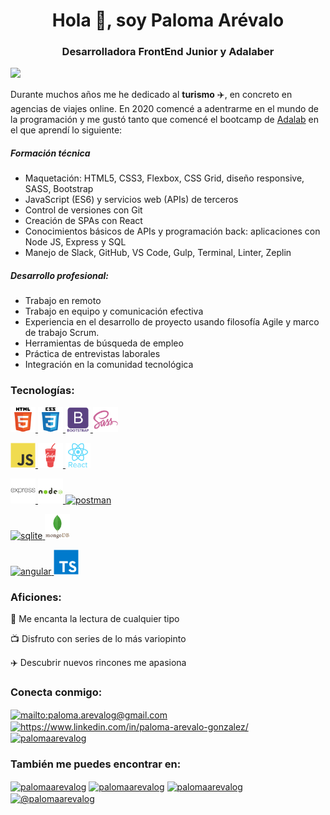 
<h1 align="center">Hola 👋, soy Paloma Arévalo</h1>
<h3 align="center">Desarrolladora FrontEnd Junior y Adalaber</h3>

![](https://komarev.com/ghpvc/?username=PalomaArevaloG&color=blueviolet)

Durante muchos años me he dedicado al **turismo** ✈️, en concreto en agencias de viajes online. En 2020 comencé a adentrarme en el mundo de la programación y me gustó tanto que comencé el bootcamp de [Adalab](https://adalab.es/) en el que aprendí lo siguiente:

##### Formación técnica
- Maquetación: HTML5, CSS3, Flexbox, CSS Grid, diseño responsive, SASS, Bootstrap
- JavaScript (ES6) y servicios web (APIs) de terceros
- Control de versiones con Git
- Creación de SPAs con React
- Conocimientos básicos de APIs y programación back: aplicaciones con Node JS, Express y SQL
- Manejo de Slack, GitHub, VS Code, Gulp, Terminal, Linter, Zeplin

##### Desarrollo profesional:
- Trabajo en remoto
- Trabajo en equipo y comunicación efectiva
- Experiencia en el desarrollo de proyecto usando filosofía Agile y marco de trabajo Scrum.
- Herramientas de búsqueda de empleo
- Práctica de entrevistas laborales
- Integración en la comunidad tecnológica

### Tecnologías:

<a href="https://www.w3.org/html/" target="_blank"> <img src="https://raw.githubusercontent.com/devicons/devicon/master/icons/html5/html5-original-wordmark.svg" alt="html5" width="40" height="40"/> </a>
<a href="https://www.w3schools.com/css/" target="_blank"> <img src="https://raw.githubusercontent.com/devicons/devicon/master/icons/css3/css3-original-wordmark.svg" alt="css3" width="40" height="40"/> </a> 
<a href="https://getbootstrap.com" target="_blank"> <img src="https://raw.githubusercontent.com/devicons/devicon/master/icons/bootstrap/bootstrap-plain-wordmark.svg" alt="bootstrap" width="40" height="40"/> </a> 
<a href="https://sass-lang.com" target="_blank"> <img src="https://raw.githubusercontent.com/devicons/devicon/master/icons/sass/sass-original.svg" alt="sass" width="40" height="40"/> </a> 

<a href="https://developer.mozilla.org/en-US/docs/Web/JavaScript" target="_blank"> <img src="https://raw.githubusercontent.com/devicons/devicon/master/icons/javascript/javascript-original.svg" alt="javascript" width="40" height="40"/> </a> 
<a href="https://gulpjs.com" target="_blank"> <img src="https://raw.githubusercontent.com/devicons/devicon/master/icons/gulp/gulp-plain.svg" alt="gulp" width="40" height="40"/> </a> 
<a href="https://reactjs.org/" target="_blank"> <img src="https://raw.githubusercontent.com/devicons/devicon/master/icons/react/react-original-wordmark.svg" alt="react" width="40" height="40"/> </a> 

<a href="https://expressjs.com" target="_blank"> <img src="https://raw.githubusercontent.com/devicons/devicon/master/icons/express/express-original-wordmark.svg" alt="express" width="40" height="40"/> </a> 
<a href="https://nodejs.org" target="_blank"> <img src="https://raw.githubusercontent.com/devicons/devicon/master/icons/nodejs/nodejs-original-wordmark.svg" alt="nodejs" width="40" height="40"/> </a> 
<a href="https://postman.com" target="_blank"> <img src="https://www.vectorlogo.zone/logos/getpostman/getpostman-icon.svg" alt="postman" width="40" height="40"/> </a> 
 
<a href="https://www.sqlite.org/" target="_blank"> <img src="https://www.vectorlogo.zone/logos/sqlite/sqlite-icon.svg" alt="sqlite" width="40" height="40"/> </a> 
<a href="https://www.mongodb.com/" target="_blank"> <img src="https://raw.githubusercontent.com/devicons/devicon/master/icons/mongodb/mongodb-original-wordmark.svg" alt="mongodb" width="40" height="40"/> </a> 

<a href="https://angular.io" target="_blank"> <img src="https://angular.io/assets/images/logos/angular/angular.svg" alt="angular" width="40" height="40"/> </a> 
<a href="https://www.typescriptlang.org/" target="_blank"> <img src="https://raw.githubusercontent.com/devicons/devicon/master/icons/typescript/typescript-original.svg" alt="typescript" width="40" height="40"/> </a>

### Aficiones:

📖 Me encanta la lectura de cualquier tipo 

📺 Disfruto con series de lo más variopinto

✈️ Descubrir nuevos rincones me apasiona

### Conecta conmigo:

<a href="mailto:paloma.arevalog@gmail.com" target="blank"><img align="center" src="https://img.icons8.com/external-kiranshastry-lineal-color-kiranshastry/64/000000/external-envelope-creative-kiranshastry-lineal-color-kiranshastry.png" alt="mailto:paloma.arevalog@gmail.com" height="30" width="40" /></a>
<a href="https://linkedin.com/in/paloma-arevalo-gonzalez/" target="blank"><img align="center" src="https://raw.githubusercontent.com/rahuldkjain/github-profile-readme-generator/master/src/images/icons/Social/linked-in-alt.svg" alt="https://www.linkedin.com/in/paloma-arevalo-gonzalez/" height="30" width="40" /></a>
<a href="https://twitter.com/palomaarevalog" target="blank"><img align="center" src="https://raw.githubusercontent.com/rahuldkjain/github-profile-readme-generator/master/src/images/icons/Social/twitter.svg" alt="palomaarevalog" height="30" width="40" /></a>

### También me puedes encontrar en:

<a href="https://codepen.io/palomaarevalog" target="blank"><img align="center" src="https://raw.githubusercontent.com/rahuldkjain/github-profile-readme-generator/master/src/images/icons/Social/codepen.svg" alt="palomaarevalog" height="30" width="40" /></a>
<a href="https://dev.to/palomaarevalog" target="blank"><img align="center" src="https://cdn.jsdelivr.net/npm/simple-icons@3.0.1/icons/dev-dot-to.svg" alt="palomaarevalog" height="30" width="40" /></a>
<a href="https://stackoverflow.com/users/palomaarevalog" target="blank"><img align="center" src="https://raw.githubusercontent.com/rahuldkjain/github-profile-readme-generator/master/src/images/icons/Social/stack-overflow.svg" alt="palomaarevalog" height="30" width="40" /></a>
<a href="https://medium.com/@palomaarevalog" target="blank"><img align="center" src="https://raw.githubusercontent.com/rahuldkjain/github-profile-readme-generator/master/src/images/icons/Social/medium.svg" alt="@palomaarevalog" height="30" width="40" /></a>




